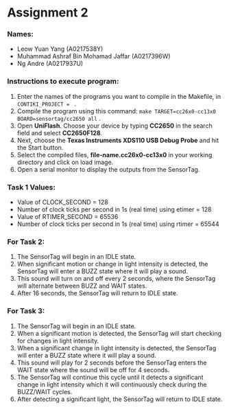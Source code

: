 # Assignment 2

### Names:
- Leow Yuan Yang (A0217538Y)
- Muhammad Ashraf Bin Mohamad Jaffar (A0217396W)
- Ng Andre (A0217937U)

### Instructions to execute program:
1. Enter the names of the programs you want to compile in the Makefile, in `CONTIKI_PROJECT = ` .
2. Compile the program using this command: `make TARGET=cc26x0-cc13x0 BOARD=sensortag/cc2650 all` .
3. Open **UniFlash**. Choose your device by typing **CC2650** in the search field and select **CC2650F128**.
4. Next, choose the **Texas Instruments XDS110 USB Debug Probe** and hit the Start button.
5. Select the compiled files, **file-name.cc26x0-cc13x0** in your working directory and click on load image.
6. Open a serial monitor to display the outputs from the SensorTag.

### Task 1 Values:
- Value of CLOCK_SECOND = 128
- Number of clock ticks per second in 1s (real time) using etimer  = 128
- Value of RTIMER_SECOND = 65536
- Number of clock ticks per second in 1s (real time) using rtimer = 65544

### For Task 2:
1. The SensorTag will begin in an IDLE state.
2. When significant motion or change in light intensity is detected, the SensorTag will enter a BUZZ state where it will play a sound.
3. This sound will turn on and off every 2 seconds, where the SensorTag will alternate between BUZZ and WAIT states.
4. After 16 seconds, the SensorTag will return to IDLE state.

### For Task 3:
1. The SensorTag will begin in an IDLE state.
2. When a significant motion is detected, the SensorTag will start checking for changes in light intensity.
3. When a significant change in light intensity is detected, the SensorTag will enter a BUZZ state where it will play a sound.
4. This sound will play for 2 seconds before the SensorTag enters the WAIT state where the sound will be off for 4 seconds.
5. The SensorTag will continue this cycle until it detects a significant change in light intensity which it will continuously check during the BUZZ/WAIT cycles.
5. After detecting a significant light, the SensorTag will return to IDLE state.



